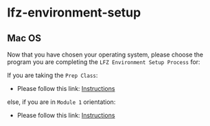 # lfz-environment-setup

## Mac OS
Now that you have chosen your operating system, please choose the program you are completing the `LFZ Environment Setup Process` for:

If you are taking the `Prep Class`:
  - Please follow this link: [Instructions](./mac-prep.md)

else, if you are in `Module 1` orientation:
  - Please follow this link: [Instructions](./mac-part-time.md)
